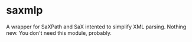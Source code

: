 saxmlp
======

A wrapper for SaXPath and SaX intented to simplify XML parsing. Nothing new. You don't need this module, probably.
